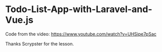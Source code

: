 # Todo-List-App-with-Laravel-and-Vue.js
 Code from the video: https://www.youtube.com/watch?v=UHSipe7pSac
 
 Thanks Scrypster for the lesson.
